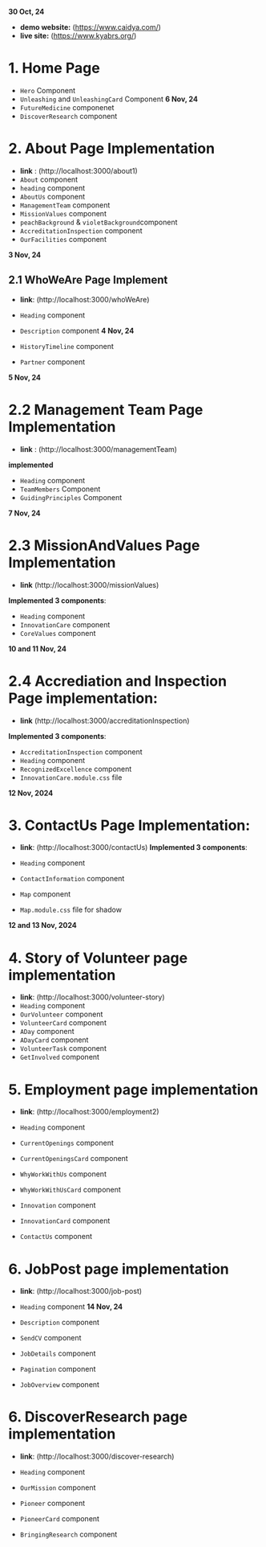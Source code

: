 **30 Oct, 24**

- **demo website:** (https://www.caidya.com/)
- **live site:** (https://www.kyabrs.org/)

# 1. Home Page

- `Hero` Component
- `Unleashing` and `UnleashingCard` Component
  **6 Nov, 24**
- `FutureMedicine` componenet
- `DiscoverResearch` component

# 2. About Page Implementation

- **link** : (http://localhost:3000/about1)
- `About` component
- `heading` component
- `AboutUs` component
- `ManagementTeam` component
- `MissionValues` component
- `peachBackground` & `violetBackground`component
- `AccreditationInspection` component
- `OurFacilities` component

**3 Nov, 24**

## 2.1 WhoWeAre Page Implement

- **link**: (http://localhost:3000/whoWeAre)

- `Heading` component
- `Description` component
  **4 Nov, 24**
- `HistoryTimeline` component
- `Partner` component

**5 Nov, 24**

# 2.2 Management Team Page Implementation

- **link** : (http://localhost:3000/managementTeam)

**implemented**

- `Heading` component
- `TeamMembers` Component
- `GuidingPrinciples` Component

**7 Nov, 24**

# 2.3 MissionAndValues Page Implementation

- **link** (http://localhost:3000/missionValues)

**Implemented 3 components**:

- `Heading` component
- `InnovationCare` component
- `CoreValues` component

**10 and 11 Nov, 24**

# 2.4 Accrediation and Inspection Page implementation:

- **link** (http://localhost:3000/accreditationInspection)

**Implemented 3 components**:

- `AccreditationInspection` component
- `Heading` component
- `RecognizedExcellence` component
- `InnovationCare.module.css` file

**12 Nov, 2024**

# 3. ContactUs Page Implementation:

- **link**: (http://localhost:3000/contactUs)
  **Implemented 3 components**:

- `Heading` component
- `ContactInformation` component
- `Map` component
- `Map.module.css` file for shadow

**12 and 13 Nov, 2024**

# 4. Story of Volunteer page implementation

- **link**: (http://localhost:3000/volunteer-story)
- `Heading` component
- `OurVolunteer` component
- `VolunteerCard` component
- `ADay` component
- `ADayCard` component
- `VolunteerTask` component
- `GetInvolved` component

# 5. Employment page implementation

- **link**: (http://localhost:3000/employment2)

- `Heading` component
- `CurrentOpenings` component
- `CurrentOpeningsCard` component
- `WhyWorkWithUs` component
- `WhyWorkWithUsCard` component
- `Innovation` component
- `InnovationCard` component
- `ContactUs` component

# 6. JobPost page implementation

- **link**: (http://localhost:3000/job-post)

- `Heading` component
**14 Nov, 24**
- `Description` component
- `SendCV` component
- `JobDetails` component
- `Pagination` component
- `JobOverview` component

# 6. DiscoverResearch page implementation

- **link**: (http://localhost:3000/discover-research)

- `Heading` component
- `OurMission` component
- `Pioneer` component
- `PioneerCard` component
- `BringingResearch` component
